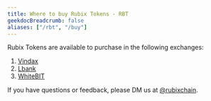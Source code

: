 ```yaml
---
title: Where to buy Rubix Tokens - RBT
geekdocBreadcrumb: false
aliases: ["/rbt", "/buy"]
---
```


Rubix Tokens are available to purchase in the following exchanges:

1. [Vindax](https://vindax.com/exchange-base.html?symbol=RBT_USDT)
2. [Lbank](https://www.lbank.info/exchange/rbt/usdt)
3. [WhiteBIT](https://whitebit.com/trade/RBT-USDT)


If you have questions or feedback, please DM us at [@rubixchain](http://twitter.com/rubixChain).
